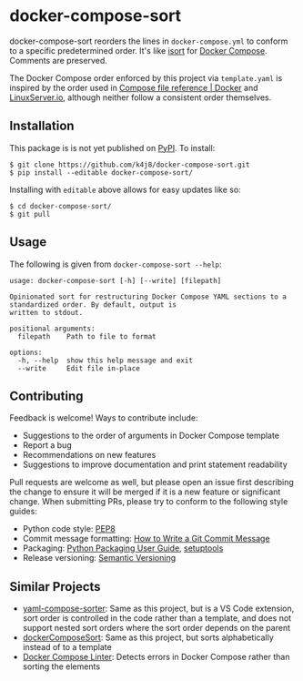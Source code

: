 # docker-compose-sort

docker-compose-sort reorders the lines in `docker-compose.yml` to conform to a specific predetermined order. It's like [isort](https://pycqa.github.io/isort/) for [Docker Compose](https://docs.docker.com/compose/). Comments are preserved.

The Docker Compose order enforced by this project via `template.yaml` is inspired by the order used in [Compose file reference | Docker](https://docs.docker.com/reference/compose-file/) and [LinuxServer.io](https://www.linuxserver.io/), although neither follow a consistent order themselves.

## Installation

This package is is not yet published on [PyPI](https://pypi.org/). To install:
```
$ git clone https://github.com/k4j8/docker-compose-sort.git
$ pip install --editable docker-compose-sort/
```

Installing with `editable` above allows for easy updates like so:
```
$ cd docker-compose-sort/
$ git pull
```

## Usage

The following is given from `docker-compose-sort --help`:
```
usage: docker-compose-sort [-h] [--write] [filepath]

Opinionated sort for restructuring Docker Compose YAML sections to a standardized order. By default, output is
written to stdout.

positional arguments:
  filepath    Path to file to format

options:
  -h, --help  show this help message and exit
  --write     Edit file in-place
```

## Contributing

Feedback is welcome! Ways to contribute include:
- Suggestions to the order of arguments in Docker Compose template
- Report a bug
- Recommendations on new features
- Suggestions to improve documentation and print statement readability

Pull requests are welcome as well, but please open an issue first describing the change to ensure it will be merged if it is a new feature or significant change. When submitting PRs, please try to conform to the following style guides:
- Python code style: [PEP8](https://www.python.org/dev/peps/pep-0008/)
- Commit message formatting: [How to Write a Git Commit Message](https://chris.beams.io/posts/git-commit/)
- Packaging: [Python Packaging User Guide](https://packaging.python.org/), [setuptools](https://setuptools.pypa.io/en/latest/index.html#)
- Release versioning: [Semantic Versioning](https://semver.org/)

## Similar Projects

- [yaml-compose-sorter](https://github.com/SashaBusinaro/yaml-compose-sorter): Same as this project, but is a VS Code extension, sort order is controlled in the code rather than a template, and does not support nested sort orders where the sort order depends on the parent
- [dockerComposeSort](https://github.com/Jeshuah71/dockerComposeSort): Same as this project, but sorts alphabetically instead of to a template
- [Docker Compose Linter](https://github.com/zavoloklom/docker-compose-linter): Detects errors in Docker Compose rather than sorting the elements
